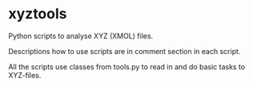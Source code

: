 # xyztools
Python scripts to analyse XYZ (XMOL) files.

Descriptions how to use scripts are in comment section in each script.

All the scripts use classes from tools.py to read in and do basic tasks to XYZ-files.
